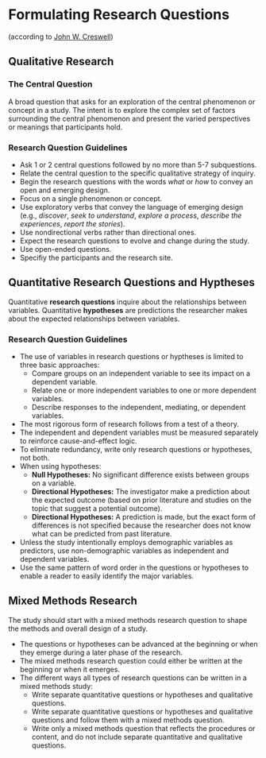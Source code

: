 # Formulating Research Questions

(according to [John W. Creswell](https://www.amazon.ca/Research-Design-Qualitative-Quantitative-Approaches/dp/1452226105/ref=sr_1_2?ie=UTF8&qid=1543002787&sr=8-2&keywords=creswell+research+design))

## Qualitative Research

### The Central Question

A broad question that asks for an exploration of the central phenomenon or concept in a study.
The intent is to explore the complex set of factors surrounding the central phenomenon and present the varied perspectives or meanings that participants hold.

### Research Question Guidelines

- Ask 1 or 2 central questions followed by no more than 5-7 subquestions.
- Relate the central question to the specific qualitative strategy of inquiry.
- Begin the research questions with the words _what_ or _how_ to convey an open and emerging design.
- Focus on a single phenomenon or concept.
- Use exploratory verbs that convey the language of emerging design (e.g., _discover_, _seek to understand_, _explore a process_, _describe the experiences_, _report the stories_).
- Use nondirectional verbs rather than directional ones.
- Expect the research questions to evolve and change during the study.
- Use open-ended questions.
- Specifiy the participants and the research site.

## Quantitative Research Questions and Hyptheses

Quantitative **research questions** inquire about the relationships between variables.
Quantitative **hypotheses** are predictions the researcher makes about the expected relationships between variables.

### Research Question Guidelines

- The use of variables in research questions or hyptheses is limited to three basic approaches:
    - Compare groups on an independent variable to see its impact on a dependent variable.
    - Relate one or more independent variables to one or more dependent variables.
    - Describe responses to the independent, mediating, or dependent variables.
- The most rigorous form of research follows from a test of a theory.
- The independent and dependent variables must be measured separately to reinforce cause-and-effect logic.
- To eliminate redundancy, write only research questions or hypotheses, not both.
- When using hypotheses:
    - **Null Hypotheses:** No significant difference exists between groups on a variable.
    - **Directional Hypotheses:** The investigator make a prediction about the expected outcome (based on prior literature and studies on the topic that suggest a potential outcome).
    - **Directional Hypotheses:** A prediction is made, but the exact form of differences is not specified because the researcher does not know what can be predicted from past literature.
- Unless the study intentionally employs demographic variables as predictors, use non-demographic variables as independent and dependent variables.
- Use the same pattern of word order in the questions or hypotheses to enable a reader to easily identify the major variables.

## Mixed Methods Research

The study should start with a mixed methods research question to shape the methods and overall design of a study.

- The questions or hypotheses can be advanced at the beginning or when they emerge during a later phase of the research.
- The mixed methods research question could either be written at the beginning or when it emerges.
- The different ways all types of research questions can be written in a mixed methods study:
    - Write separate quantitative questions or hypotheses and qualitative questions.
    - Write separate quantitative questions or hypotheses and qualitative questions and follow them with a mixed methods question.
    - Write only a mixed methods question that reflects the procedures or content, and do not include separate quantitative and qualitative questions.